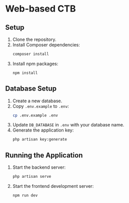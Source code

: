 # Web-based CTB

## Setup

1. Clone the repository.
2. Install Composer dependencies:
    ```bash
    composer install
    ```
3. Install npm packages:
    ```bash
    npm install
    ```

## Database Setup

1. Create a new database.
2. Copy `.env.example` to `.env`:
    ```bash
    cp .env.example .env
    ```
3. Update `DB_DATABASE` in `.env` with your database name.
4. Generate the application key:
    ```bash
    php artisan key:generate
    ```

## Running the Application

1. Start the backend server:
    ```bash
    php artisan serve
    ```
2. Start the frontend development server:
    ```bash
    npm run dev
    ```